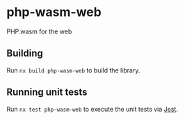 # php-wasm-web

PHP.wasm for the web

## Building

Run `nx build php-wasm-web` to build the library.

## Running unit tests

Run `nx test php-wasm-web` to execute the unit tests via [Jest](https://jestjs.io).
